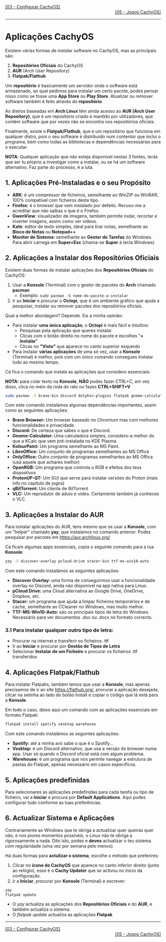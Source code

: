 <div align="left">
  <a href="https://github.com/DarKouto/guia-instalacao-linux-pt-pt/blob/main/03-Configurar-CachyOS.md">[03 - Configurar CachyOS]</a>
</div>
<div align="right">
  <a href="https://github.com/DarKouto/guia-instalacao-linux-pt-pt/blob/main/05-Jogos-CachyOS.md">[05 - Jogos CachyOS]</a>
</div>
<hr>

# Aplicações CachyOS
Existem várias formas de instalar software no CachyOS, mas as principais são:
1. **Repositórios Oficiais** do CachyOS
2. **AUR** (Arch User Repository)
3. **Flatpak/Flathub**

Um **repositório** é basicamente um servidor onde o software está armazenado, ao qual pedimos para instalar um certo pacote, podes pensar nisso como se fosse uma **App Store** ou **Play Store**. Atualizar ou remover software também é feito através do **repositório**.

As distros baseadas em **Arch Linux** têm ainda acesso ao **AUR (Arch User Repository)**, que é um repositório criado e mantido por utilizadores, que contém software que por vezes não se encontra nos repositórios oficiais.

Finalmente, existe o **Flatpak/Flathub**, que é um repositório que funciona em qualquer distro, pois o seu software é distribuído num contentor que inclui o programa, bem como todas as bibliotecas e dependências necessárias para o executar.

**NOTA**: Qualquer aplicação que não esteja disponível nestas 3 fontes, terás que ser tu pŕoprio a investigar como a instalar, ou se há um software alternativo. Faz parte do processo, é a luta.

## 1. Aplicações Pré-Instaladas e o seu Propósito
- **ARK**: é um compressor de ficheiros, semelhante ao WinZIP ou WinRAR, 100% compatível com ficheiros deste tipo.
- **Firefox**: é o browser que vem instalado por defeito. Recuso-me a acreditar que não saibas o que é o Firefox.
- **GwenView**: visualizador de imagens, também permite rodar, recortar e inverter imagens, assim como ver vídeos.
- **Kate**: editor de texto simples, ideal para tirar notas, semelhante ao **Bloco de Notas** ou **Notepad++**
- **Monitor de Sistema:** semelhante ao **Gestor de Tarefas** do Windows. Para abrir carrega em **Super+Esc** (chama-se **Super** à tecla Windows)

## 2. Aplicações a Instalar dos Repositórios Oficiais
Existem duas formas de instalar aplicações dos **Repositórios Oficiais** do CachyOS:
1. Usar a **Konsole** (Terminal) com o gestor de pacotes do **Arch** chamado **pacman**
   - Exemplo: `sudo pacman -S nome-do-pacote-a-instalar`
3. Ir ao **Iniciar** e procurar o **Octopi**, que é um ambiente gráfico que ajuda a pesquisar, instalar ou remover pacotes dos repositórios oficiais.

Qual a melhor abordagem? Depende. Eis a minha opinião:
- Para instalar **uma única aplicação**, o **Octopi** é mais fácil e intuitivo:
  - Pesquisas pela aplicação que queres instalar
  - Clicas com o botão direito no nome do pacote e escolhes "**+ Instalar**"
  - Clicas no **"Visto"** que aparece no canto superior esquerdo
- Para instalar **várias aplicações** de uma só vez, usar a **Konsole** (Terminal) é melhor, pois com um único comando consegues instalar tudo ao mesmo tempo.

Cá fica o comando que instala as aplicações que considero essenciais:

**NOTA:** para colar texto na **Konsole**, **NÃO** podes fazer CTRL+C, em vez disso, clica no meio da roda do rato ou fazes **CTRL+SHIFT+V**
```bash
sudo pacman -S brave-bin discord dolphin-plugins flatpak gnome-calculator kio-admin kolourpaint libreoffice-still-pt onlyoffice-bin openrgb protonup-qt qbittorrent vlc vlc-plugins-all yay zsh
```

Com este comando instalámos algumas dependências importantes, assim como as seguintes aplicações:
- **Brave Browser:** Um browser baseado no Chromium mas com melhores funcionalidades e privacidade.
- **Discord:** De certeza que sabes o que é Discord.
- **Gnome-Calculator:** Uma calculadora simples, considero-a melhor do que a KCalc que vem pré-instalada no KDE Plasma.
- **KolourPaint:** Um programa semelhante ao MS Paint.
- **LibreOffice:** Um conjunto de programas semelhantes ao MS Office
- **OnlyOffice:** Outro conjunto de programas semelhantes ao MS Offica (usa aquele que achares melhor)
- **OpenRGB:** Um programa que controla o RGB e efeitos dos teus dispostivos
- **ProtonUP-QT:** Um GUI que serve para instalar versões do Proton (mais info no capítulo de jogos)
- **qBitTorrent:** Um cliente de BitTorrent
- **VLC:** Um reprodutor de áduio e vídeo. Certamente também já conheces o VLC.

## 3. Aplicações a Instalar do AUR
Para instalar aplicações do AUR, tens mesmo que se usar a **Konsole**, com um "helper" chamado **yay**, que instalamos no comando anterior. Podes pesquisar por pacotes em https://aur.archlinux.org/

Cá ficam algumas apps essenciais, copia o seguinte comando para a tua **Konsole**:
```bash
yay -S discover-overlay pcloud-drive stacer-bin ttf-ms-win10-auto
```
Com este comando instalámos as seguintes aplicações:
- **Discover Overlay:** uma forma de conseguirmos usar a funcionalidade overlay no Discord, ainda não disponível na app nativa para Linux.
- **pCloud Drive:** uma Cloud alternativa ao Google Drive, OneDrive, Dropbox, etc.
- **Stacer:** um programa que ajuda a limpar ficheiros temporários e de cache, semelhante ao CCleaner no Windows, mas muito melhor.
- **TTF-MS-Win10-Auto:** são os principais tipos de letra do Windows. Necessário para ver documentos .doc ou .docx no formato correcto.

### 3.1 Para instalar qualquer outro tipo de letra:
- Procurar na internet e transferir os ficheiros .ttf
- Ir ao **Iniciar** e procurar por **Gestão de Tipos de Letra**
- Selecionar **Instalar de um Ficheiro** e procurar os ficheiros .ttf transferidos

## 4. Aplicações Flatpak/Flathub
Para instalar Flatpaks, também temos que usar a **Konsole**, mas apenas precisamos de ir ao site https://flathub.org/, procurar a aplicação desejada, clicar na setinha ao lado do botão Install e copiar o código que lá está para a **Konsole**.

Em todo o caso, deixo aqui um comando com as aplicações essenciais em formato Flatpak:
```bash
flatpak install spotify vesktop warehouse
```
Com este comando instalámos as seguintes aplicações:
- **Spotify:** até a minha avó sabe o que é o Spotify...
- **Vesktop:** é um Discord alternativo, que usa a versão do browser numa app. Usar só quando o Discord oficial está com algum problema.
- **Warehouse:** é um programa que nos permite navegar a estrutura de pastas do Flatpak, apenas necessário em casos específicos.

## 5. Aplicações predefinidas
Para selecionares as aplicações predefinidas para cada tarefa ou tipo de ficheiro, vai a **Iniciar** e procura por **Default Applications**. Aqui podes configurar tudo conforme as tuas preferências.

## 6. Actualizar Sistema e Aplicações
Contrariamente ao Windows que te obriga a actualizar quer queiras quer não, e nos piores momentos possíveis, o Linux não te obriga a rigorosamente a nada. Dito isto, podes e **deves** actualizar o teu sistema com regularidade (uma vez por semana pelo menos).

Há duas formas para **actulizar o sistema**, escolhe o método que preferires:
1. Clicar no **ícone do CachyOS** que aparece no canto inferior direito (junto ao relógio), esse é o **Cachy Updater** que se activou no ínicio da configuração.
2. Ir a **Iniciar**, procurar por **Konsole** (Terminal) e escrever:
```bash
yay
flatpak update
```
- O *yay* actualiza as aplicações dos **Repositórios Oficiais** e do **AUR**, e também actualiza o sistema.
- O *flatpak update* actualiza as aplicações **Flatpak**

<hr>
<div align="left">
  <a href="https://github.com/DarKouto/guia-instalacao-linux-pt-pt/blob/main/03-Configurar-CachyOS.md">[03 - Configurar CachyOS]</a>
</div>
<div align="right">
  <a href="https://github.com/DarKouto/guia-instalacao-linux-pt-pt/blob/main/05-Jogos-CachyOS.md">[05 - Jogos CachyOS]</a>
</div>
